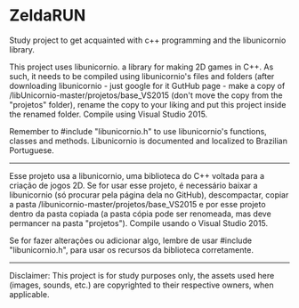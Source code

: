 # ZeldaRUN
Study project to get acquainted with c++ programming and the libunicornio library.

This project uses libunicornio. a library for making 2D games in C++. As such, it needs to be compiled using libunicornio's 
files and folders (after downloading libunicornio - just google for it GutHub page - make a copy of 
/libUnicornio-master/projetos/base_VS2015 (don't move the copy from the "projetos" folder), rename the copy to your liking and put 
this project inside the renamed folder. Compile using Visual Studio 2015.

Remember to #include "libunicornio.h" to use libunicornio's functions, classes and methods. Libunicornio is documented and localized 
to Brazilian Portuguese.

---------------------------------------------------

Esse projeto usa a libunicornio, uma biblioteca do C++ voltada para a criação de jogos 2D.
Se for usar esse projeto, é necessário baixar a libunicornio (só procurar pela página dela no GitHub), descompactar, copiar a pasta 
/libunicornio-master/projetos/base_VS2015 e por esse projeto dentro da pasta copiada (a pasta cópia pode ser renomeada, mas deve permancer
na pasta "projetos"). Compile usando o Visual Studio 2015.

Se for fazer alterações ou adicionar algo, lembre de usar #include "libunicornio.h", para usar os recursos da biblioteca corretamente.

-----------------------------------------------------

Disclaimer: This project is for study purposes only, the assets used here (images, sounds, etc.) are copyrighted to their respective 
owners, when applicable.
